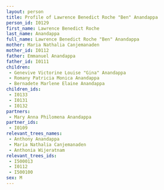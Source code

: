 ```yaml
---
layout: person
title: Profile of Lawrence Benedict Roche "Ben" Anandappa
person_id: I0129
first_name: Lawrence Benedict Roche
last_name: Anandappa
full_name: Lawrence Benedict Roche "Ben" Anandappa
mother: Maria Nathalia Canjemanaden
mother_id: I0112
father: Emmanuel Anandappa
father_id: I0111
children:
 - Genevive Victorine Louise "Gina" Anandappa
 - Romany Patricia Monica Anandappa
 - Bernadete Marlene Elaine Anandappa
children_ids:
 - I0133
 - I0131
 - I0132
partners:
 - Mary Anna Philomena Anandappa
partner_ids:
 - I0109
relevant_trees_names:
 - Anthony Anandappa
 - Maria Nathalia Canjemanaden
 - Anthonia Wijeratnam
relevant_trees_ids:
 - I500013
 - I0112
 - I500100
sex: M
---
```


